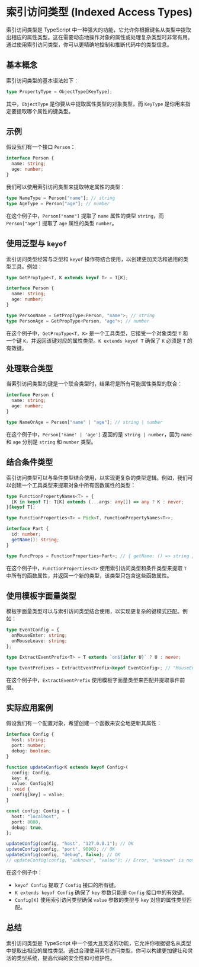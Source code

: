 # 索引访问类型 (Indexed Access Types)

索引访问类型是 TypeScript 中一种强大的功能，它允许你根据键名从类型中提取出相应的属性类型。这在需要动态地操作对象的属性或处理复杂类型时非常有用。通过使用索引访问类型，你可以更精确地控制和推断代码中的类型信息。

## 基本概念

索引访问类型的基本语法如下：

```typescript
type PropertyType = ObjectType[KeyType];
```

其中，`ObjectType` 是你要从中提取属性类型的对象类型，而 `KeyType` 是你用来指定要提取哪个属性的键类型。

## 示例

假设我们有一个接口 `Person`：

```typescript
interface Person {
  name: string;
  age: number;
}
```

我们可以使用索引访问类型来提取特定属性的类型：

```typescript
type NameType = Person["name"]; // string
type AgeType = Person["age"]; // number
```

在这个例子中，`Person["name"]` 提取了 `name` 属性的类型 `string`，而 `Person["age"]` 提取了 `age` 属性的类型 `number`。

## 使用泛型与 `keyof`

索引访问类型经常与泛型和 `keyof` 操作符结合使用，以创建更加灵活和通用的类型工具。例如：

```typescript
type GetPropType<T, K extends keyof T> = T[K];

interface Person {
  name: string;
  age: number;
}

type PersonName = GetPropType<Person, "name">; // string
type PersonAge = GetPropType<Person, "age">; // number
```

在这个例子中，`GetPropType<T, K>` 是一个工具类型，它接受一个对象类型 `T` 和一个键 `K`，并返回该键对应的属性类型。`K extends keyof T` 确保了 `K` 必须是 `T` 的有效键。

## 处理联合类型

当索引访问类型的键是一个联合类型时，结果将是所有可能属性类型的联合：

```typescript
interface Person {
  name: string;
  age: number;
}

type NameOrAge = Person["name" | "age"]; // string | number
```

在这个例子中，`Person['name' | 'age']` 返回的是 `string | number`，因为 `name` 和 `age` 分别是 `string` 和 `number` 类型。

## 结合条件类型

索引访问类型可以与条件类型结合使用，以实现更复杂的类型逻辑。例如，我们可以创建一个工具类型来提取对象中所有函数属性的类型：

```typescript
type FunctionPropertyNames<T> = {
  [K in keyof T]: T[K] extends (...args: any[]) => any ? K : never;
}[keyof T];

type FunctionProperties<T> = Pick<T, FunctionPropertyNames<T>>;

interface Part {
  id: number;
  getName(): string;
}

type FuncProps = FunctionProperties<Part>; // { getName: () => string }
```

在这个例子中，`FunctionProperties<T>` 使用索引访问类型和条件类型来提取 `T` 中所有的函数属性，并返回一个新的类型，该类型只包含这些函数属性。

## 使用模板字面量类型

模板字面量类型可以与索引访问类型结合使用，以实现更复杂的键模式匹配。例如：

```typescript
type EventConfig = {
  onMouseEnter: string;
  onMouseLeave: string;
};

type ExtractEventPrefix<T> = T extends `on${infer U}` ? U : never;

type EventPrefixes = ExtractEventPrefix<keyof EventConfig>; // "MouseEnter" | "MouseLeave"
```

在这个例子中，`ExtractEventPrefix` 使用模板字面量类型来匹配并提取事件前缀。

## 实际应用案例

假设我们有一个配置对象，希望创建一个函数来安全地更新其属性：

```typescript
interface Config {
  host: string;
  port: number;
  debug: boolean;
}

function updateConfig<K extends keyof Config>(
  config: Config,
  key: K,
  value: Config[K]
): void {
  config[key] = value;
}

const config: Config = {
  host: "localhost",
  port: 8080,
  debug: true,
};

updateConfig(config, "host", "127.0.0.1"); // OK
updateConfig(config, "port", 9000); // OK
updateConfig(config, "debug", false); // OK
// updateConfig(config, "unknown", "value"); // Error, "unknown" is not a valid key of Config
```

在这个例子中：

- `keyof Config` 提取了 `Config` 接口的所有键。
- `K extends keyof Config` 确保了 `key` 参数只能是 `Config` 接口中的有效键。
- `Config[K]` 使用索引访问类型确保 `value` 参数的类型与 `key` 对应的属性类型匹配。

## 总结

索引访问类型是 TypeScript 中一个强大且灵活的功能，它允许你根据键名从类型中提取出相应的属性类型。通过合理使用索引访问类型，你可以构建更加健壮和灵活的类型系统，提高代码的安全性和可维护性。
